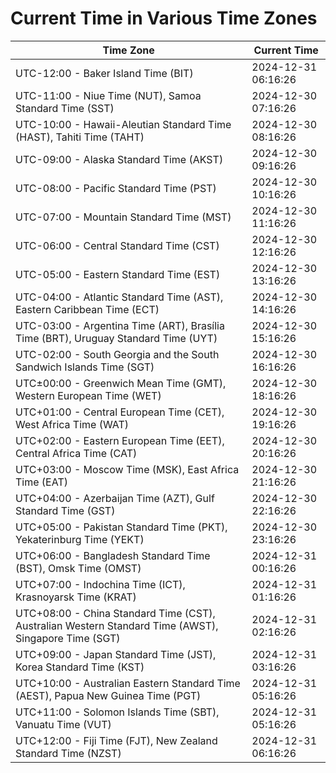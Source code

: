 # Current Time in Various Time Zones

| Time Zone | Current Time |
|-----------|--------------|
| UTC-12:00 - Baker Island Time (BIT) | 2024-12-31 06:16:26 |
| UTC-11:00 - Niue Time (NUT), Samoa Standard Time (SST) | 2024-12-30 07:16:26 |
| UTC-10:00 - Hawaii-Aleutian Standard Time (HAST), Tahiti Time (TAHT) | 2024-12-30 08:16:26 |
| UTC-09:00 - Alaska Standard Time (AKST) | 2024-12-30 09:16:26 |
| UTC-08:00 - Pacific Standard Time (PST) | 2024-12-30 10:16:26 |
| UTC-07:00 - Mountain Standard Time (MST) | 2024-12-30 11:16:26 |
| UTC-06:00 - Central Standard Time (CST) | 2024-12-30 12:16:26 |
| UTC-05:00 - Eastern Standard Time (EST) | 2024-12-30 13:16:26 |
| UTC-04:00 - Atlantic Standard Time (AST), Eastern Caribbean Time (ECT) | 2024-12-30 14:16:26 |
| UTC-03:00 - Argentina Time (ART), Brasília Time (BRT), Uruguay Standard Time (UYT) | 2024-12-30 15:16:26 |
| UTC-02:00 - South Georgia and the South Sandwich Islands Time (SGT) | 2024-12-30 16:16:26 |
| UTC±00:00 - Greenwich Mean Time (GMT), Western European Time (WET) | 2024-12-30 18:16:26 |
| UTC+01:00 - Central European Time (CET), West Africa Time (WAT) | 2024-12-30 19:16:26 |
| UTC+02:00 - Eastern European Time (EET), Central Africa Time (CAT) | 2024-12-30 20:16:26 |
| UTC+03:00 - Moscow Time (MSK), East Africa Time (EAT) | 2024-12-30 21:16:26 |
| UTC+04:00 - Azerbaijan Time (AZT), Gulf Standard Time (GST) | 2024-12-30 22:16:26 |
| UTC+05:00 - Pakistan Standard Time (PKT), Yekaterinburg Time (YEKT) | 2024-12-30 23:16:26 |
| UTC+06:00 - Bangladesh Standard Time (BST), Omsk Time (OMST) | 2024-12-31 00:16:26 |
| UTC+07:00 - Indochina Time (ICT), Krasnoyarsk Time (KRAT) | 2024-12-31 01:16:26 |
| UTC+08:00 - China Standard Time (CST), Australian Western Standard Time (AWST), Singapore Time (SGT) | 2024-12-31 02:16:26 |
| UTC+09:00 - Japan Standard Time (JST), Korea Standard Time (KST) | 2024-12-31 03:16:26 |
| UTC+10:00 - Australian Eastern Standard Time (AEST), Papua New Guinea Time (PGT) | 2024-12-31 05:16:26 |
| UTC+11:00 - Solomon Islands Time (SBT), Vanuatu Time (VUT) | 2024-12-31 05:16:26 |
| UTC+12:00 - Fiji Time (FJT), New Zealand Standard Time (NZST) | 2024-12-31 06:16:26 |
